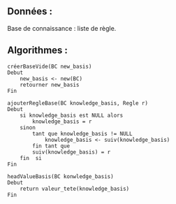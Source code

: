 ## Données :
Base de connaissance : liste de règle.

## Algorithmes :
```pseudocode
créerBaseVide(BC new_basis)
Debut 
    new_basis <- new(BC)
    retourner new_basis
Fin
```

```pseudocode
ajouterRegleBase(BC knowledge_basis, Regle r)
Debut
    si knowledge_basis est NULL alors
        knowledge_basis = r
    sinon
        tant que knowledge_basis != NULL
            knowledge_basis <- suiv(knowledge_basis)
        fin tant que
        suiv(knowledge_basis) = r
    fin  si 
Fin
```

```pseudocode
headValueBasis(BC konwledge_basis)
Debut
    return valeur_tete(knowledge_basis)
Fin
```
